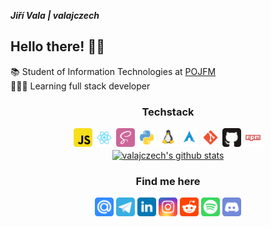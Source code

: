 *__Jiří Vala | valajczech__* <br>

## Hello there! ✋🏽

📚 Student of Information Technologies at [POJFM](https:www.pojfm.cz)  
👨🏽‍💻 Learning full stack developer

<h3 align="center">Techstack</h3>

<div align="center" gap="5px">
    <a title="JavaScript"><img height="30" src="https://raw.githubusercontent.com/edent/SuperTinyIcons/master/images/svg/javascript.svg"></a>
    <a title="React"><img height="30" src="https://raw.githubusercontent.com/edent/SuperTinyIcons/master/images/svg/react.svg"></a>
    <a title="scss"><img height="30" src="https://raw.githubusercontent.com/edent/SuperTinyIcons/master/images/svg/sass.svg"></a>
    <a title="Python"><img height="30" src="https://raw.githubusercontent.com/edent/SuperTinyIcons/master/images/svg/python.svg"></a>
    <a title="GNU/Linux"><img height="30" src="https://raw.githubusercontent.com/edent/SuperTinyIcons/master/images/svg/linux.svg"></a>
    <a title="Arch Linux ❤️"><img height="30" src="https://raw.githubusercontent.com/edent/SuperTinyIcons/master/images/svg/arch_linux.svg"></a>
    <a title="Git"><img height="30" src="https://raw.githubusercontent.com/edent/SuperTinyIcons/master/images/svg/git.svg"></a>
    <a title="GitHub"><img height="30" src="https://raw.githubusercontent.com/edent/SuperTinyIcons/master/images/svg/github.svg"></a>
    <a title="npm"><img height="30" src="https://raw.githubusercontent.com/edent/SuperTinyIcons/master/images/svg/npm.svg"></a>
</div>

<div align="center">
  <a href="https://github.com/anuraghazra/github-readme-stats">
    <img  width="350" align="center" src="https://github-readme-stats.vercel.app/api/top-langs/?username=valajczech&layout=compact&theme=tokyonight&hide_border=true" alt="valajczech's github stats" />
  </a>
</div>


<h3 align="center">Find me here</h3>
<div align="center">
    <a href="mailto:jiri.vala11@gmail.com" title="Email"><img height="30" src="https://raw.githubusercontent.com/edent/SuperTinyIcons/master/images/svg/mail.svg"></a>
    <a href="https://t.me/valajczech" title="Telegram"><img height="30" src="https://raw.githubusercontent.com/edent/SuperTinyIcons/master/images/svg/telegram.svg"></a>
    <a href="https://www.linkedin.com/in/ji%C5%99%C3%AD-vala-b7261b1ab/" title="LinkedIn"><img height="30" src="https://raw.githubusercontent.com/edent/SuperTinyIcons/master/images/svg/linkedin.svg"></a>
    <a href="https://www.instagram.com/valaj_/" title="Instagram"><img height="30" src="https://raw.githubusercontent.com/edent/SuperTinyIcons/master/images/svg/instagram.svg"></a>
    <a href="https://www.reddit.com/user/valajczech" title="Reddit"><img height="30" src="https://raw.githubusercontent.com/edent/SuperTinyIcons/master/images/svg/reddit.svg"></a>
    <a href="https://open.spotify.com/user/tw8lbiizp441foprs5s0mftqb" title="Spotify"><img height="30" src="https://raw.githubusercontent.com/edent/SuperTinyIcons/master/images/svg/spotify.svg"></a>
    <a href="https://discordapp.com/users/valaj#3410" title="Discord"><img height="30" src="https://raw.githubusercontent.com/edent/SuperTinyIcons/master/images/svg/discord.svg"></a>
</div>
